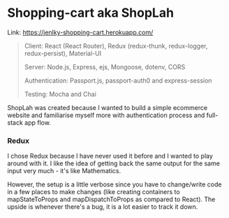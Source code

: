 # Shopping-cart aka ShopLah

Link: https://jenlky-shopping-cart.herokuapp.com/

> Client: React (React Router), Redux (redux-thunk, redux-logger, redux-persist), Material-UI
>
> Server: Node.js, Express, ejs, Mongoose, dotenv, CORS
>
> Authentication: Passport.js, passport-auth0 and express-session
>
> Testing: Mocha and Chai

ShopLah was created because I wanted to build a simple ecommerce website and familiarise myself more with authentication process and full-stack app flow. 

### Redux ###

I chose Redux because I have never used it before and I wanted to play around with it. I like the idea of getting back the same output for the same input very much - it's like Mathematics. 

However, the setup is a little verbose since you have to change/write code in a few places to make changes (like creating containers to mapStateToProps and mapDispatchToProps as compared to React). The upside is whenever there's a bug, it is a lot easier to track it down. 

